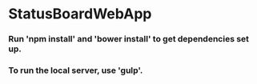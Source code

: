 # StatusBoardWebApp

### Run 'npm install' and 'bower install' to get dependencies set up.

### To run the local server, use 'gulp'.
